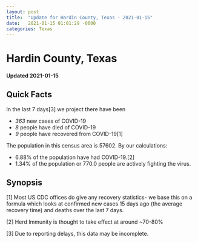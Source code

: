 ```yaml
---
layout: post
title:  "Update for Hardin County, Texas - 2021-01-15"
date:   2021-01-15 01:01:29 -0600
categories: Texas
---
```


# Hardin County, Texas
#### Updated 2021-01-15

## Quick Facts

In the last 7 days[3] we project there have been
- *363* new cases of COVID-19
- *8* people have died of COVID-19
- *9* people have recovered from COVID-19[1]

The population in this census area is 57602. By our calculations:
- 6.88% of the population have had COVID-19.[2]
- 1.34% of the population or 770.0 people are actively fighting the virus.

## Synopsis




[1] Most US CDC offices do give any recovery statistics- we base this on a formula which looks at confirmed new cases
15 days ago (the average recovery time) and deaths over the last 7 days.

[2] Herd Immunity is thought to take effect at around ~70-80%

[3] Due to reporting delays, this data may be incomplete.
 
    